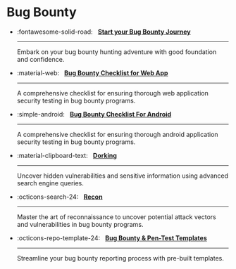 # Bug Bounty

<div class="grid cards" markdown>

-   :fontawesome-solid-road: &nbsp;
    [__Start your Bug Bounty Journey__]()

    ---
    Embark on your bug bounty hunting adventure with good foundation and confidence.

-   :material-web: &nbsp;
    [__Bug Bounty Checklist for Web App__]()

    ---
    A comprehensive checklist for ensuring thorough web application security testing in bug bounty programs.

-   :simple-android: &nbsp;
    [__Bug Bounty Checklist For Android__]()

    ---
    A comprehensive checklist for ensuring thorough android application security testing in bug bounty programs.

-   :material-clipboard-text: &nbsp;
    [__Dorking__]()

    ---
    Uncover hidden vulnerabilities and sensitive information using advanced search engine queries.

-   :octicons-search-24: &nbsp;
    [__Recon__]()

    ---
    Master the art of reconnaissance to uncover potential attack vectors and vulnerabilities in bug bounty programs.

-   :octicons-repo-template-24: &nbsp;
    [__Bug Bounty & Pen-Test Templates__]()

    ---
    Streamline your bug bounty reporting process with pre-built templates.

</div>
